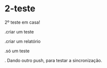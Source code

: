# 2-teste
2º teste em casa!

.criar um teste

.criar um relatório

.só um teste

. Dando outro push, para testar a sincronização.

